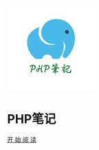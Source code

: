 ![logo](imgs/logo.png)

# PHP笔记

<!-- [GitHub](https://github.com/Hanxueqing/Douban-Movie.git) -->
[开 始 阅 读](/php/01.简介与开发环境)

<!-- ![color](#B5FFBE) -->